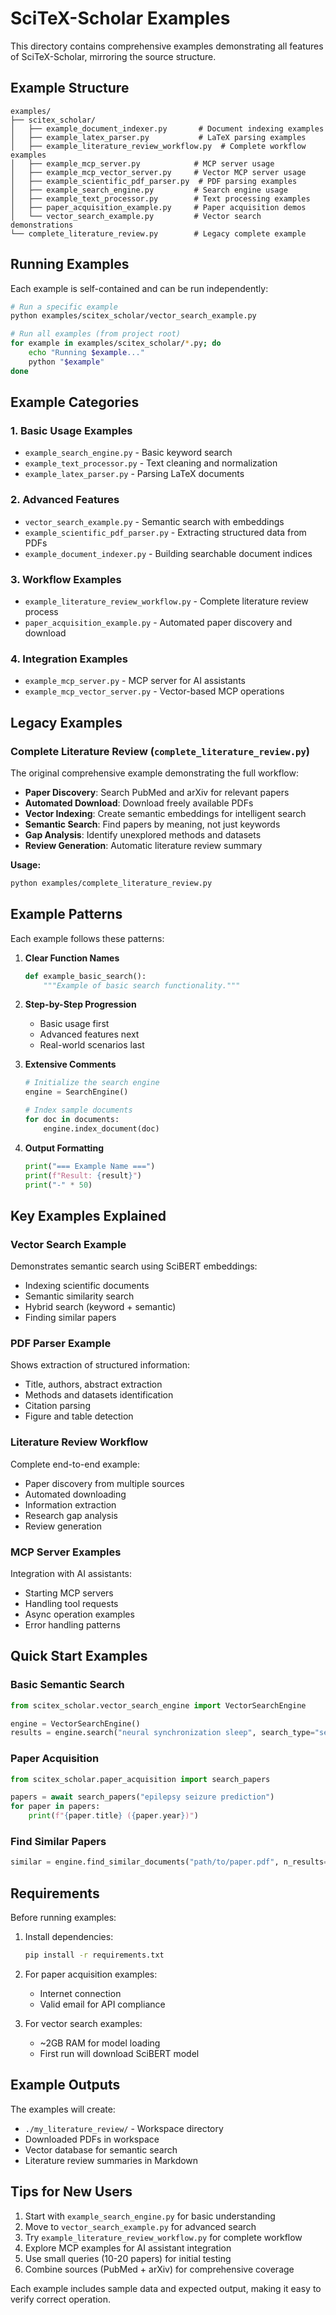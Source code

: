# SciTeX-Scholar Examples

This directory contains comprehensive examples demonstrating all features of SciTeX-Scholar, mirroring the source structure.

## Example Structure

```
examples/
├── scitex_scholar/
│   ├── example_document_indexer.py       # Document indexing examples
│   ├── example_latex_parser.py           # LaTeX parsing examples
│   ├── example_literature_review_workflow.py  # Complete workflow examples
│   ├── example_mcp_server.py            # MCP server usage
│   ├── example_mcp_vector_server.py     # Vector MCP server usage
│   ├── example_scientific_pdf_parser.py  # PDF parsing examples
│   ├── example_search_engine.py         # Search engine usage
│   ├── example_text_processor.py        # Text processing examples
│   ├── paper_acquisition_example.py     # Paper acquisition demos
│   └── vector_search_example.py         # Vector search demonstrations
└── complete_literature_review.py        # Legacy complete example
```

## Running Examples

Each example is self-contained and can be run independently:

```bash
# Run a specific example
python examples/scitex_scholar/vector_search_example.py

# Run all examples (from project root)
for example in examples/scitex_scholar/*.py; do
    echo "Running $example..."
    python "$example"
done
```

## Example Categories

### 1. Basic Usage Examples
- `example_search_engine.py` - Basic keyword search
- `example_text_processor.py` - Text cleaning and normalization
- `example_latex_parser.py` - Parsing LaTeX documents

### 2. Advanced Features
- `vector_search_example.py` - Semantic search with embeddings
- `example_scientific_pdf_parser.py` - Extracting structured data from PDFs
- `example_document_indexer.py` - Building searchable document indices

### 3. Workflow Examples
- `example_literature_review_workflow.py` - Complete literature review process
- `paper_acquisition_example.py` - Automated paper discovery and download

### 4. Integration Examples
- `example_mcp_server.py` - MCP server for AI assistants
- `example_mcp_vector_server.py` - Vector-based MCP operations

## Legacy Examples

### Complete Literature Review (`complete_literature_review.py`)

The original comprehensive example demonstrating the full workflow:

- **Paper Discovery**: Search PubMed and arXiv for relevant papers
- **Automated Download**: Download freely available PDFs
- **Vector Indexing**: Create semantic embeddings for intelligent search
- **Semantic Search**: Find papers by meaning, not just keywords
- **Gap Analysis**: Identify unexplored methods and datasets
- **Review Generation**: Automatic literature review summary

**Usage:**
```bash
python examples/complete_literature_review.py
```

## Example Patterns

Each example follows these patterns:

1. **Clear Function Names**
   ```python
   def example_basic_search():
       """Example of basic search functionality."""
   ```

2. **Step-by-Step Progression**
   - Basic usage first
   - Advanced features next
   - Real-world scenarios last

3. **Extensive Comments**
   ```python
   # Initialize the search engine
   engine = SearchEngine()
   
   # Index sample documents
   for doc in documents:
       engine.index_document(doc)
   ```

4. **Output Formatting**
   ```python
   print("=== Example Name ===")
   print(f"Result: {result}")
   print("-" * 50)
   ```

## Key Examples Explained

### Vector Search Example
Demonstrates semantic search using SciBERT embeddings:
- Indexing scientific documents
- Semantic similarity search
- Hybrid search (keyword + semantic)
- Finding similar papers

### PDF Parser Example
Shows extraction of structured information:
- Title, authors, abstract extraction
- Methods and datasets identification
- Citation parsing
- Figure and table detection

### Literature Review Workflow
Complete end-to-end example:
- Paper discovery from multiple sources
- Automated downloading
- Information extraction
- Research gap analysis
- Review generation

### MCP Server Examples
Integration with AI assistants:
- Starting MCP servers
- Handling tool requests
- Async operation examples
- Error handling patterns

## Quick Start Examples

### Basic Semantic Search
```python
from scitex_scholar.vector_search_engine import VectorSearchEngine

engine = VectorSearchEngine()
results = engine.search("neural synchronization sleep", search_type="semantic")
```

### Paper Acquisition
```python
from scitex_scholar.paper_acquisition import search_papers

papers = await search_papers("epilepsy seizure prediction")
for paper in papers:
    print(f"{paper.title} ({paper.year})")
```

### Find Similar Papers
```python
similar = engine.find_similar_documents("path/to/paper.pdf", n_results=5)
```

## Requirements

Before running examples:

1. Install dependencies:
   ```bash
   pip install -r requirements.txt
   ```

2. For paper acquisition examples:
   - Internet connection
   - Valid email for API compliance

3. For vector search examples:
   - ~2GB RAM for model loading
   - First run will download SciBERT model

## Example Outputs

The examples will create:
- `./my_literature_review/` - Workspace directory
- Downloaded PDFs in workspace
- Vector database for semantic search
- Literature review summaries in Markdown

## Tips for New Users

1. Start with `example_search_engine.py` for basic understanding
2. Move to `vector_search_example.py` for advanced search
3. Try `example_literature_review_workflow.py` for complete workflow
4. Explore MCP examples for AI assistant integration
5. Use small queries (10-20 papers) for initial testing
6. Combine sources (PubMed + arXiv) for comprehensive coverage

Each example includes sample data and expected output, making it easy to verify correct operation.